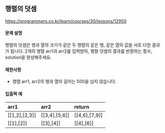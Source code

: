 ## 행렬의 덧셈

https://programmers.co.kr/learn/courses/30/lessons/12950

#### 문제 설명

행렬의 덧셈은 행과 열의 크기가 같은 두 행렬의 같은 행, 같은 열의 값을 서로 더한 결과가 됩니다. 2개의 행렬 arr1과 arr2를 입력받아, 행렬 덧셈의 결과를 반환하는 함수, solution을 완성해주세요.

#### 제한사항

* 행렬 arr1, arr2의 행과 열의 길이는 500을 넘지 않습니다.

#### 입출력 예

| arr1 | arr2 | return |
| :--- | :--- | :--- |
| [[1,2],[2,3]] | [[3,4],[5,6]] | [[4,6],[7,9]] |
| [[1],[2]] | [[3],[4]] | [[4],[6]] |